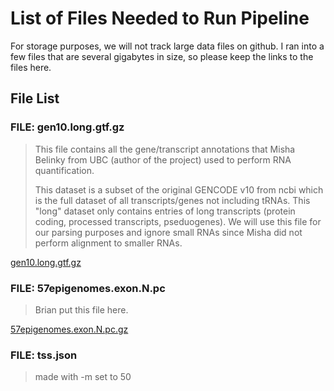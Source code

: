 List of Files Needed to Run Pipeline
====================================

For storage purposes, we will not track large data files on
github. I ran into a few files that are several gigabytes in
size, so please keep the links to the files here.

File List
---------

### FILE: gen10.long.gtf.gz ###

> This file contains all the gene/transcript annotations that
> Misha Belinky from UBC (author of the project) used to 
> perform RNA quantification. 
>
> This dataset is a subset of the original GENCODE v10 from ncbi
> which is the full dataset of all transcripts/genes not including
> tRNAs. This "long" dataset only contains entries of long
> transcripts (protein coding, processed transcripts, pseduogenes).
> We will use this file for our parsing purposes and ignore small
> RNAs since Misha did not perform alignment to smaller RNAs.

[gen10.long.gtf.gz](http://egg2.wustl.edu/roadmap/data/byDataType/rna/annotations/gen10.long.gtf.gz)

### FILE: 57epigenomes.exon.N.pc ###

> Brian put this file here.

[57epigenomes.exon.N.pc.gz](http://egg2.wustl.edu/roadmap/data/byDataType/rna/expression/57epigenomes.exon.N.pc.gz)

### FILE: tss.json ###

> made with -m set to 50